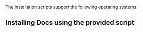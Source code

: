 The installation scripts support the following operating systems:

<!-- OS-SUPPORT-LIST-START -->

<!-- OS-SUPPORT-LIST-END -->
<!-- OS-SUPPORT-LIST-START -->

<!-- OS-SUPPORT-LIST-END -->
<!-- OS-SUPPORT-LIST-START -->

<!-- OS-SUPPORT-LIST-END -->
<!-- OS-SUPPORT-LIST-START -->

<!-- OS-SUPPORT-LIST-END -->
<!-- OS-SUPPORT-LIST-START -->

<!-- OS-SUPPORT-LIST-END -->
<!-- OS-SUPPORT-LIST-START -->

<!-- OS-SUPPORT-LIST-END -->
<!-- OS-SUPPORT-LIST-START -->

<!-- OS-SUPPORT-LIST-END -->
<!-- OS-SUPPORT-LIST-START -->

<!-- OS-SUPPORT-LIST-END -->
<!-- OS-SUPPORT-LIST-START -->

<!-- OS-SUPPORT-LIST-END -->
<!-- OS-SUPPORT-LIST-START -->

<!-- OS-SUPPORT-LIST-END -->
<!-- OS-SUPPORT-LIST-START -->

<!-- OS-SUPPORT-LIST-END -->
<!-- OS-SUPPORT-LIST-START -->

<!-- OS-SUPPORT-LIST-END -->
<!-- OS-SUPPORT-LIST-START -->

<!-- OS-SUPPORT-LIST-END -->
<!-- OS-SUPPORT-LIST-START -->

<!-- OS-SUPPORT-LIST-END -->
<!-- OS-SUPPORT-LIST-START -->

<!-- OS-SUPPORT-LIST-END -->
<!-- OS-SUPPORT-LIST-START -->

<!-- OS-SUPPORT-LIST-END -->
<!-- OS-SUPPORT-LIST-START -->

<!-- OS-SUPPORT-LIST-END -->
<!-- OS-SUPPORT-LIST-START -->

<!-- OS-SUPPORT-LIST-END -->
<!-- OS-SUPPORT-LIST-START -->

<!-- OS-SUPPORT-LIST-END -->
<!-- OS-SUPPORT-LIST-START -->

<!-- OS-SUPPORT-LIST-END -->
<!-- OS-SUPPORT-LIST-START -->

<!-- OS-SUPPORT-LIST-END -->
<!-- OS-SUPPORT-LIST-START -->

<!-- OS-SUPPORT-LIST-END -->
<!-- OS-SUPPORT-LIST-START -->

<!-- OS-SUPPORT-LIST-END -->
<!-- OS-SUPPORT-LIST-START -->

<!-- OS-SUPPORT-LIST-END -->
<!-- OS-SUPPORT-LIST-START -->

<!-- OS-SUPPORT-LIST-END -->
<!-- OS-SUPPORT-LIST-START -->

<!-- OS-SUPPORT-LIST-END -->
<!-- OS-SUPPORT-LIST-START -->

<!-- OS-SUPPORT-LIST-END -->
<!-- OS-SUPPORT-LIST-START -->

<!-- OS-SUPPORT-LIST-END -->
<!-- OS-SUPPORT-LIST-START -->

<!-- OS-SUPPORT-LIST-END -->
<!-- OS-SUPPORT-LIST-START -->

<!-- OS-SUPPORT-LIST-END -->
<!-- OS-SUPPORT-LIST-START -->

<!-- OS-SUPPORT-LIST-END -->
<!-- OS-SUPPORT-LIST-START -->

<!-- OS-SUPPORT-LIST-END -->
<!-- OS-SUPPORT-LIST-START -->

<!-- OS-SUPPORT-LIST-END -->
<!-- OS-SUPPORT-LIST-START -->

<!-- OS-SUPPORT-LIST-END -->
<!-- OS-SUPPORT-LIST-START -->

<!-- OS-SUPPORT-LIST-END -->
<!-- OS-SUPPORT-LIST-START -->

<!-- OS-SUPPORT-LIST-END -->
<!-- OS-SUPPORT-LIST-START -->

<!-- OS-SUPPORT-LIST-END -->
<!-- OS-SUPPORT-LIST-START -->

<!-- OS-SUPPORT-LIST-END -->
<!-- OS-SUPPORT-LIST-START -->

<!-- OS-SUPPORT-LIST-END -->
<!-- OS-SUPPORT-LIST-START -->

<!-- OS-SUPPORT-LIST-END -->
<!-- OS-SUPPORT-LIST-START -->

<!-- OS-SUPPORT-LIST-END -->
<!-- OS-SUPPORT-LIST-START -->

<!-- OS-SUPPORT-LIST-END -->

## Installing Docs using the provided script


